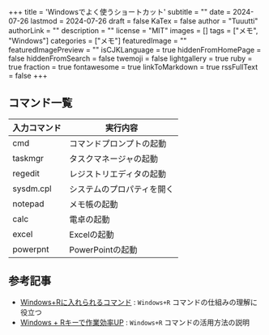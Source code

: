 +++
title = 'Windowsでよく使うショートカット'
subtitle = ""
date = 2024-07-26
lastmod = 2024-07-26
draft = false
KaTex = false
author = "Tuuutti"
authorLink = ""
description = ""
license = "MIT"
images = []
tags = ["メモ", "Windows"]
categories = ["メモ"]
featuredImage = ""
featuredImagePreview = ""
isCJKLanguage = true
hiddenFromHomePage = false
hiddenFromSearch = false
twemoji = false
lightgallery = true
ruby = true
fraction = true
fontawesome = true
linkToMarkdown = true
rssFullText = false
+++

<!--more-->

## コマンド一覧
| 入力コマンド   | 実行内容     |
|------------|----------------|
| cmd   | コマンドプロンプトの起動       |
| taskmgr    | タスクマネージャの起動       |
| regedit    | レジストリエディタの起動       |
| sysdm.cpl   | システムのプロパティを開く       |
| notepad    | メモ帳の起動       |
| calc       | 電卓の起動         |
| excel      | Excelの起動        |
| powerpnt      | PowerPointの起動        |

## 参考記事
- [Windows+Rに入れられるコマンド](https://qiita.com/seal_qiita/items/b5f26d6106486f192697) : `Windows+R` コマンドの仕組みの理解に役立つ
- [Windows + Rキーで作業効率UP](https://qiita.com/TATETATE4545/items/631a391b0f98f5f01d9d) : `Windows+R` コマンドの活用方法の説明
